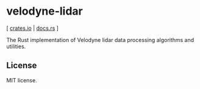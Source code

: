 # velodyne-lidar

\[ [crates.io](https://crates.io/crates/velodyne-lidar) | [docs.rs](https://docs.rs/velodyne-lidar/) \]

The Rust implementation of Velodyne lidar data processing algorithms
and utilities.

## License

MIT license.
